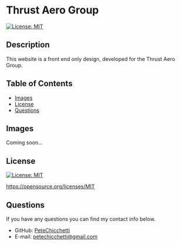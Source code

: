 # Thrust Aero Group
  
  [![License: MIT](https://img.shields.io/badge/License-MIT-yellow.svg)](https://opensource.org/licenses/MIT)
          
  ## Description

  This website is a front end only design, developed for the Thrust Aero Group.
          
  ## Table of Contents

  * [Images](#images)
  * [License](#license)
  * [Questions](#questions)
          
  ## Images

  Coming soon...

          
  ## License

  
  [![License: MIT](https://img.shields.io/badge/License-MIT-yellow.svg)](https://opensource.org/licenses/MIT)
  
  https://opensource.org/licenses/MIT 
    
          
  ## Questions
  If you have any questions you can find my contact info below.
  * GitHub: [PeteChicchetti](https://github.com/PeteChicchetti)
  * E-mail: petechicchetti@gmail.com
  